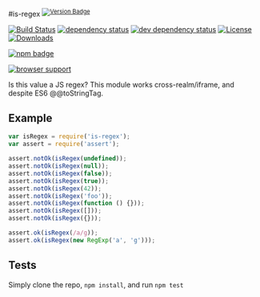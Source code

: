 #is-regex <sup>[![Version Badge][2]][1]</sup>

[![Build Status][3]][4]
[![dependency status][5]][6]
[![dev dependency status][7]][8]
[![License][license-image]][license-url]
[![Downloads][downloads-image]][downloads-url]

[![npm badge][11]][1]

[![browser support][9]][10]

Is this value a JS regex?
This module works cross-realm/iframe, and despite ES6 @@toStringTag.

## Example

```js
var isRegex = require('is-regex');
var assert = require('assert');

assert.notOk(isRegex(undefined));
assert.notOk(isRegex(null));
assert.notOk(isRegex(false));
assert.notOk(isRegex(true));
assert.notOk(isRegex(42));
assert.notOk(isRegex('foo'));
assert.notOk(isRegex(function () {}));
assert.notOk(isRegex([]));
assert.notOk(isRegex({}));

assert.ok(isRegex(/a/g));
assert.ok(isRegex(new RegExp('a', 'g')));
```

## Tests
Simply clone the repo, `npm install`, and run `npm test`

[1]: https://npmjs.org/package/is-regex
[2]: http://vb.teelaun.ch/ljharb/is-regex.svg
[3]: https://travis-ci.org/ljharb/is-regex.svg
[4]: https://travis-ci.org/ljharb/is-regex
[5]: https://david-dm.org/ljharb/is-regex.svg
[6]: https://david-dm.org/ljharb/is-regex
[7]: https://david-dm.org/ljharb/is-regex/dev-status.svg
[8]: https://david-dm.org/ljharb/is-regex#info=devDependencies
[9]: https://ci.testling.com/ljharb/is-regex.png
[10]: https://ci.testling.com/ljharb/is-regex
[11]: https://nodei.co/npm/is-regex.png?downloads=true&stars=true
[license-image]: http://img.shields.io/npm/l/is-regex.svg
[license-url]: LICENSE
[downloads-image]: http://img.shields.io/npm/dm/is-regex.svg
[downloads-url]: http://npm-stat.com/charts.html?package=is-regex

